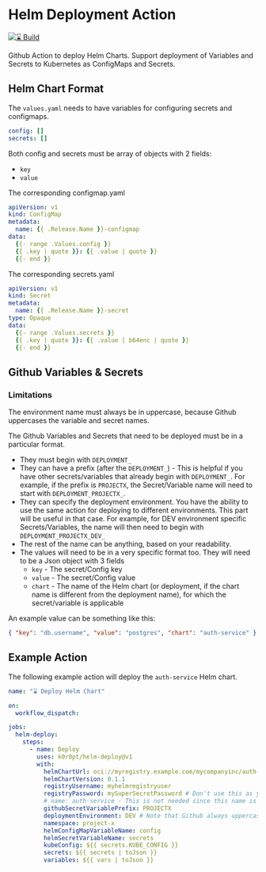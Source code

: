# Helm Deployment Action

[![⌛️ Build](https://github.com/KoreKomms/helm-deployment-action/actions/workflows/pr-checks.yml/badge.svg?branch=main)](https://github.com/KoreKomms/helm-deployment-action/actions/workflows/pr-checks.yml)


Github Action to deploy Helm Charts. Support deployment of Variables and Secrets to Kubernetes as ConfigMaps and Secrets.

## Helm Chart Format

The `values.yaml` needs to have variables for configuring secrets and configmaps.

```yml
config: []
secrets: []
```

Both config and secrets must be array of objects with 2 fields:
* `key`
* `value`

The corresponding configmap.yaml

```yml
apiVersion: v1
kind: ConfigMap
metadata:
  name: {{ .Release.Name }}-configmap
data:
  {{- range .Values.config }}
  {{ .key | quote }}: {{ .value | quote }}
  {{- end }}
```

The corresponding secrets.yaml

```yml
apiVersion: v1
kind: Secret
metadata:
  name: {{ .Release.Name }}-secret
type: Opaque
data:
  {{- range .Values.secrets }}
  {{ .key | quote }}: {{ .value | b64enc | quote }}
  {{- end }}
```

## Github Variables & Secrets

### Limitations

The environment name must always be in uppercase, because Github uppercases the variable and secret names.

The Github Variables and Secrets that need to be deployed must be in a particular format.

* They must begin with `DEPLOYMENT_`
* They can have a prefix (after the `DEPLOYMENT_`) - This is helpful if you have other secrets/variables that already begin with `DEPLOYMENT_`. For example, if the prefix is `PROJECTX`, the Secret/Variable name will need to start with `DEPLOYMENT_PROJECTX_`.
* They can specify the deployment environment. You have the ability to use the same action for deploying to different environments. This part will be useful in that case. For example, for DEV environment specific Secrets/Variables, the name will then need to begin with `DEPLOYMENT_PROJECTX_DEV_`
* The rest of the name can be anything, based on your readability.
* The values will need to be in a very specific format too. They will need to be a Json object with 3 fields
  * `key` - The secret/Config key
  * `value` - The secret/Config value
  * `chart` - The name of the Helm chart (or deployment, if the chart name is different from the deployment name), for which the secret/variable is applicable

An example value can be something like this:

```json
{ "key": "db.username", "value": "postgres", "chart": "auth-service" }
```

## Example Action

The following example action will deploy the `auth-service` Helm chart.

```yml
name: "⌛️ Deploy Helm Chart"

on:
  workflow_dispatch:

jobs:
  helm-deploy:
    steps:
      - name: Deploy
        uses: k0r0pt/helm-deploy@v1
        with:
          helmChartUrl: oci://myregistry.example.com/mycompanyinc/auth-service
          helmChartVersion: 0.1.1
          registryUsername: myhelmregistryuser
          registryPassword: mySuperSecretPassword # Don't use this as your password, dahoy!
          # name: auth-service - This is not needed since this name is the same as the chart name in the helmChartUrl above.
          githubSecretVariablePrefix: PROJECTX
          deploymentEnvironment: DEV # Note that Github always uppercases the secret and variable names
          namespace: project-x
          helmConfigMapVariableName: config
          helmSecretVariableName: secrets
          kubeConfig: ${{ secrets.KUBE_CONFIG }}
          secrets: ${{ secrets | toJson }}
          variables: ${{ vars | toJson }}
```

